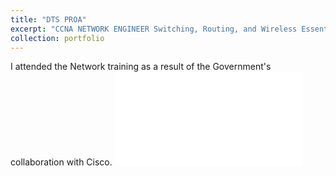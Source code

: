 ```yaml
---
title: "DTS PROA"
excerpt: "CCNA NETWORK ENGINEER Switching, Routing, and Wireless Essentials"
collection: portfolio
---
```


I attended the Network training as a result of the Government's collaboration with Cisco.
<embed src="{{ site.baseurl }}/files/Switching-certificate.pdf" type='application/pdf'> 